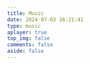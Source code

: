 ```yaml
---
title: Music
date: 2024-07-03 16:21:41
type: music
aplayer: true
top_img: false
comments: false
aside: false
---
```

